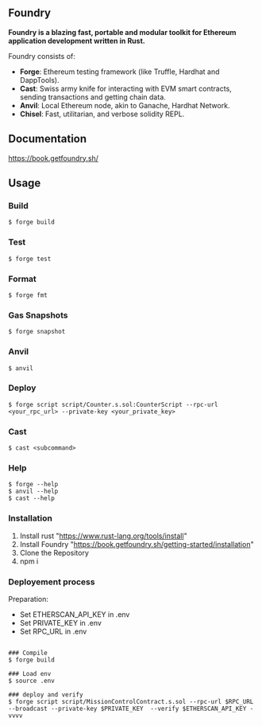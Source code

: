 ## Foundry

**Foundry is a blazing fast, portable and modular toolkit for Ethereum application development written in Rust.**

Foundry consists of:

-   **Forge**: Ethereum testing framework (like Truffle, Hardhat and DappTools).
-   **Cast**: Swiss army knife for interacting with EVM smart contracts, sending transactions and getting chain data.
-   **Anvil**: Local Ethereum node, akin to Ganache, Hardhat Network.
-   **Chisel**: Fast, utilitarian, and verbose solidity REPL.

## Documentation

https://book.getfoundry.sh/

## Usage

### Build

```shell
$ forge build
```

### Test

```shell
$ forge test
```

### Format

```shell
$ forge fmt
```

### Gas Snapshots

```shell
$ forge snapshot
```

### Anvil

```shell
$ anvil
```

### Deploy

```shell
$ forge script script/Counter.s.sol:CounterScript --rpc-url <your_rpc_url> --private-key <your_private_key>
```

### Cast

```shell
$ cast <subcommand>
```

### Help

```shell
$ forge --help
$ anvil --help
$ cast --help
```

### Installation

1. Install rust "https://www.rust-lang.org/tools/install"
2. Install Foundry "https://book.getfoundry.sh/getting-started/installation"
3. Clone the Repository
4. npm i

### Deployement process

Preparation:

- Set ETHERSCAN_API_KEY in .env
- Set PRIVATE_KEY in .env
- Set RPC_URL in .env

```shell

### Compile
$ forge build

### Load env
$ source .env

### deploy and verify
$ forge script script/MissionControlContract.s.sol --rpc-url $RPC_URL --broadcast --private-key $PRIVATE_KEY  --verify $ETHERSCAN_API_KEY -vvvv
